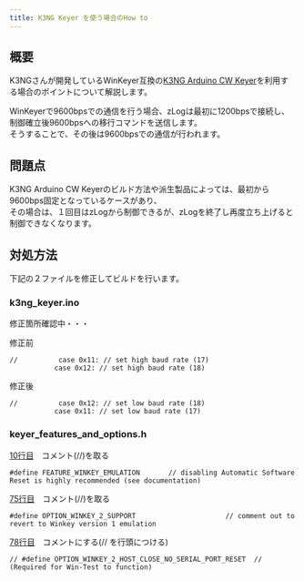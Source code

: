 ```yaml
---
title: K3NG Keyer を使う場合のHow to
---
```


## 概要

K3NGさんが開発しているWinKeyer互換の[K3NG Arduino CW Keyer](https://github.com/k3ng/k3ng_cw_keyer)を利用する場合のポイントについて解説します。  

WinKeyerで9600bpsでの通信を行う場合、zLogは最初に1200bpsで接続し、制御確立後9600bpsへの移行コマンドを送信します。  
そうすることで、その後は9600bpsでの通信が行われます。  

## 問題点

K3NG Arduino CW Keyerのビルド方法や派生製品によっては、最初から9600bps固定となっているケースがあり、  
その場合は、１回目はzLogから制御できるが、zLogを終了し再度立ち上げると制御できなくなります。  

## 対処方法

下記の２ファイルを修正してビルドを行います。  

### k3ng_keyer.ino

修正箇所確認中・・・  

修正前  

```
//          case 0x11: // set high baud rate (17)
           case 0x12: // set high baud rate (18)
```

修正後

```
//          case 0x12: // set low baud rate (18)  
           case 0x11: // set low baud rate (17)  
```


### keyer_features_and_options.h

[10行目](https://github.com/k3ng/k3ng_cw_keyer/blob/master/k3ng_keyer/keyer_features_and_options.h#L10)　コメント(//)を取る
```
#define FEATURE_WINKEY_EMULATION       // disabling Automatic Software Reset is highly recommended (see documentation)
```

[75行目](https://github.com/k3ng/k3ng_cw_keyer/blob/master/k3ng_keyer/keyer_features_and_options.h#L75)　コメント(//)を取る
```
#define OPTION_WINKEY_2_SUPPORT                      // comment out to revert to Winkey version 1 emulation
```

[78行目](https://github.com/k3ng/k3ng_cw_keyer/blob/master/k3ng_keyer/keyer_features_and_options.h#L78)　コメントにする(// を行頭につける)
```
// #define OPTION_WINKEY_2_HOST_CLOSE_NO_SERIAL_PORT_RESET  // (Required for Win-Test to function)
```


